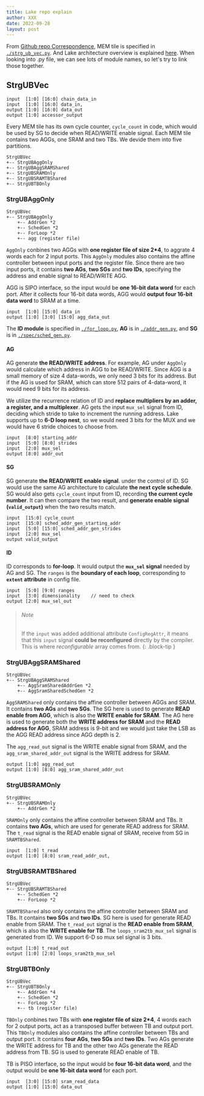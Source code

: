 ```yaml
---
title: Lake repo explain
author: XXX
date: 2022-09-28
layout: post
---
```


From [Github repo Correspondence](05_repo_correspondence.md), MEM tile is specified in [`./strg_ub_vec.py`](https://github.com/StanfordAHA/lake/blob/f7f2b501e91ac4764e0f94a9247079adf0eb3d99/lake/modules/strg_ub_vec.py). And Lake architecture overview is explained [here](04_Lake.md). When looking into .py file, we can see lots of module names, so let's try to link those together. 

## StrgUBVec

    input  [1:0] [16:0] chain_data_in
    input  [1:0] [16:0] data_in,
    output [1:0] [16:0] data_out
    output [1:0] accessor_output

Every MEM tile has its own cycle counter, `cycle_count` in code, which would be used by SG to decide when READ/WRITE enable signal.
Each MEM tile contains two AGGs, one SRAM and two TBs. We devide them into five partitions. 

    StrgUBVec
    +-- StrgUBAggOnly
    +-- StrgUBAggSRAMShared
    +-- StrgUBSRAMOnly
    +-- StrgUBSRAMTBShared
    +-- StrgUBTBOnly


### StrgUBAggOnly

    StrgUBVec
    +-- StrgUBAggOnly
        +-- AddrGen *2
        +-- SchedGen *2 
        +-- ForLoop *2
        +-- agg (register file) 

`AggOnly` conbines two AGGs with **one register file of size 2*4**, to aggrate 4 words each for 2 input ports. This `AggOnly` modules also contains the affine controller between input ports and the register file. Since there are two input ports, it contains **two AGs**, **two SGs** and **two IDs**, specifying the address and enable signal to READ/WRITE AGG. 

AGG is SIPO interface, so the input would be **one 16-bit data word** for each port. After it collects four 16-bit data words, AGG would **output four 16-bit data word** to SRAM at a time. 

    input  [1:0] [15:0] data_in
    output [1:0] [3:0] [15:0] agg_data_out


The **ID module** is specified in [`./for_loop.py`](https://github.com/StanfordAHA/lake/blob/f7f2b501e91ac4764e0f94a9247079adf0eb3d99/lake/modules/for_loop.py), **AG** is in [`./addr_gen.py`](https://github.com/StanfordAHA/lake/blob/f7f2b501e91ac4764e0f94a9247079adf0eb3d99/lake/modules/addr_gen.py), and **SG** is in [`./spec/sched_gen.py`](https://github.com/StanfordAHA/lake/blob/f7f2b501e91ac4764e0f94a9247079adf0eb3d99/lake/modules/spec/sched_gen.py).


#### AG
AG generate **the READ/WRITE address**. For example, AG under `AggOnly` would calculate which address in AGG to be READ/WRITE. Since AGG is a small memory of size 4 data-words, we only need 3 bits for its address. But if the AG is used for SRAM, which can store 512 pairs of 4-data-word, it would need 9 bits for its address. 

We utilize the recurrence relation of ID and **replace multipliers by an adder, a register, and a multiplexer**. AG gets the input `mux_sel` signal from ID, deciding which stride to take to increment the running address. Lake supports up to **6-D loop nest**, so we would need 3 bits for the MUX and we would have 6 stride choices to choose from.

    input  [8:0] starting_addr 
    input  [5:0] [8:0] strides
    input  [2:0] mux_sel
    output [8:0] addr_out


#### SG
SG generate **the READ/WRITE enable signal**. under the control of ID. SG would use the same AG architecture to calculate **the next cycle schedule**. SG would also gets `cycle_count` input from ID, recording **the current cycle number**. It can then compare the two result, and **generate enable signal (`valid_output`)** when the two results match.  

    input  [15:0] cycle_count
    input  [15:0] sched_addr_gen_starting_addr
    input  [5:0] [15:0] sched_addr_gen_strides
    input  [2:0] mux_sel
    output valid_output


#### ID
ID corresponds to **for-loop**. It would output the **`mux_sel` signal** needed by AG and SG. The `ranges` is the **boundary of each loop**, corresponding to **`extent` attribute** in config file. 

    input  [5:0] [9:0] ranges
    input  [3:0] dimensionality    // need to check
    output [2:0] mux_sel_out


> ###### Note
> 
> If the `input` was added additional attribute `ConfigRegAttr`, it means that this `input` signal **could be reconfigured** directly by the compiler. This is where *reconfigurable* array comes from.
{: .block-tip }


### StrgUBAggSRAMShared

    StrgUBVec
    +-- StrgUBAggSRAMShared
        +-- AggSramSharedAddrGen *2
        +-- AggSramSharedSchedGen *2

`AggSRAMShared` only contains the affine controller between AGGs and SRAM. It contains **two AGs** and **two SGs**. The SG here is used to generate **READ enable from AGG**, which is also the **WRITE enable for SRAM**. The AG here is used to generate both the **WRITE address for SRAM** and the **READ address for AGG**, SRAM address is 9-bit and we would just take the LSB as the AGG READ address since AGG depth is 2. 

The `agg_read_out` signal is the WRITE enable signal from SRAM, and the `agg_sram_shared_addr_out` signal is the WRITE address for SRAM. 

    output [1:0] agg_read_out
    output [1:0] [8:0] agg_sram_shared_addr_out


### StrgUBSRAMOnly

    StrgUBVec
    +-- StrgUBSRAMOnly
        +-- AddrGen *2

`SRAMOnly` only contains the affine controller between SRAM and TBs. It contains **two AGs**, which are used for generate READ address for SRAM. The `t_read` signal is the READ enable signal of SRAM, receive from SG in `SRAMTBShared`.

    input  [1:0] t_read
    output [1:0] [8:0] sram_read_addr_out,


### StrgUBSRAMTBShared

    StrgUBVec
    +-- StrgUBSRAMTBShared
        +-- SchedGen *2 
        +-- ForLoop *2

`SRAMTBShared` also only contains the affine controller between SRAM and TBs. It contains **two SGs** and **two IDs**. SG here is used for generate READ enable from SRAM. The `t_read_out` signal is the **READ enable from SRAM**, which is also the **WRITE enable for TB**. The `loops_sram2tb_mux_sel` signal is generated from ID. We support 6-D so mux sel signal is 3 bits.

    output [1:0] t_read_out
    output [1:0] [2:0] loops_sram2tb_mux_sel


### StrgUBTBOnly

    StrgUBVec
    +-- StrgUBTBOnly
        +-- AddrGen *4
        +-- SchedGen *2 
        +-- ForLoop *2
        +-- tb (register file) 

`TBOnly` conbines two TBs with **one register file of size 2*4**, 4 words each for 2 output ports, act as a transposed buffer between TB and output port. This `TBOnly` modules also contains the affine controller between TBs and output port. It contains **four AGs**, **two SGs** and **two IDs**. Two AGs generate the WRITE address for TB and the other two AGs generate the READ address from TB. SG is used to generate READ enable of TB. 

TB is PISO interface, so the input would be **four 16-bit data word**, and the output would be **one 16-bit data word** for each port. 

    input  [3:0] [15:0] sram_read_data
    output [1:0] [15:0] data_out